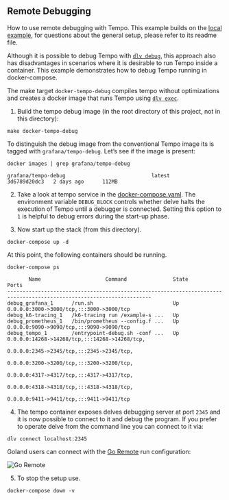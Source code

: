## Remote Debugging

How to use remote debugging with Tempo. This example builds on the [local example](../local), for 
questions about the general setup, please refer to its readme file.

Although it is possible to debug Tempo with [`dlv debug`](https://github.com/go-delve/delve/blob/master/Documentation/usage/dlv_debug.md), 
this approach also has disadvantages in scenarios where it is desirable to run Tempo inside a container. 
This example demonstrates how to debug Tempo running in docker-compose.

The make target `docker-tempo-debug` compiles tempo without optimizations and creates a docker 
image that runs Tempo using [`dlv exec`](https://github.com/go-delve/delve/blob/master/Documentation/usage/dlv_exec.md).

1. Build the tempo debug image (in the root directory of this project, not in this directory):

```console
make docker-tempo-debug
```

To distinguish the debug image from the conventional Tempo image its is tagged with `grafana/tempo-debug`. Let’s see if the image is present:

```console
docker images | grep grafana/tempo-debug
```
```
grafana/tempo-debug                            latest                         3d6789d20dc3   2 days ago      112MB
```

2. Take a look at tempo service in the [docker-compose.yaml](./docker-compose.yaml). The environment
variable `DEBUG_BLOCK` controls whether delve halts the execution of Tempo until a debugger is connected.
Setting this option to `1` is helpful to debug errors during the start-up phase.

3. Now start up the stack (from this directory).

```console
docker-compose up -d
```

At this point, the following containers should be running.

```console
docker-compose ps
```
```
       Name                     Command               State                            Ports                         
---------------------------------------------------------------------------------------------------------------------
debug_grafana_1      /run.sh                          Up      0.0.0.0:3000->3000/tcp,:::3000->3000/tcp               
debug_k6-tracing_1   /k6-tracing run /example-s ...   Up                                                             
debug_prometheus_1   /bin/prometheus --config.f ...   Up      0.0.0.0:9090->9090/tcp,:::9090->9090/tcp               
debug_tempo_1        /entrypoint-debug.sh -conf ...   Up      0.0.0.0:14268->14268/tcp,:::14268->14268/tcp,          
                                                              0.0.0.0:2345->2345/tcp,:::2345->2345/tcp,              
                                                              0.0.0.0:3200->3200/tcp,:::3200->3200/tcp,              
                                                              0.0.0.0:4317->4317/tcp,:::4317->4317/tcp,              
                                                              0.0.0.0:4318->4318/tcp,:::4318->4318/tcp,              
                                                              0.0.0.0:9411->9411/tcp,:::9411->9411/tcp 
```

4. The tempo container exposes delves debugging server at port `2345` and it is now possible to 
connect to it and debug the program. If you prefer to operate delve from the command line you can connect to it via:

```console
dlv connect localhost:2345
```

Goland users can connect with the [Go Remote](https://www.jetbrains.com/help/go/go-remote.html) run 
configuration:

![Go Remote](./goland-remote-debug.png)

5. To stop the setup use.

```console
docker-compose down -v
```
